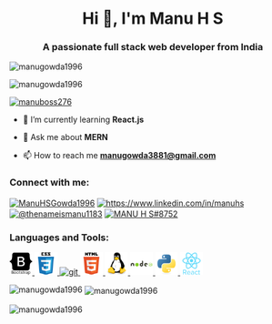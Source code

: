 <h1 align="center">Hi 👋, I'm Manu H S</h1>
<h3 align="center">A passionate full stack web developer from India</h3>
<p align="left"> <img src="https://t4.ftcdn.net/jpg/02/78/37/47/360_F_278374738_ypRn0utOVnebuhmpSrDiwkzFsdqEm0aa.jpg" alt="manugowda1996" /> </p>

<p align="left"> <img src="https://komarev.com/ghpvc/?username=manugowda1996&label=Profile%20views&color=0e75b6&style=flat" alt="manugowda1996" /> </p>

<p align="left"> <a href="https://twitter.com/manuboss276" target="blank"><img src="https://img.shields.io/twitter/follow/manuboss276?logo=twitter&style=for-the-badge" alt="manuboss276" /></a> </p>

- 🌱 I’m currently learning **React.js**

- 💬 Ask me about **MERN**

- 📫 How to reach me **manugowda3881@gmail.com**

<h3 align="left">Connect with me:</h3>
<p align="left">
<a href="https://twitter.com/ManuHSGowda1996" target="blank"><img align="center" src="https://raw.githubusercontent.com/rahuldkjain/github-profile-readme-generator/master/src/images/icons/Social/twitter.svg" alt="ManuHSGowda1996" height="30" width="40" /></a>
<a href="https://linkedin.com/in/manuhs" target="blank"><img align="center" src="https://raw.githubusercontent.com/rahuldkjain/github-profile-readme-generator/master/src/images/icons/Social/linked-in-alt.svg" alt="https://www.linkedin.com/in/manuhs" height="30" width="40" /></a>
<a href="https://www.youtube.com/c/@thenameismanu1183" target="blank"><img align="center" src="https://raw.githubusercontent.com/rahuldkjain/github-profile-readme-generator/master/src/images/icons/Social/youtube.svg" alt="@thenameismanu1183" height="30" width="40" /></a>
<a href="https://discord.gg/MANU H S#8752" target="blank"><img align="center" src="https://raw.githubusercontent.com/rahuldkjain/github-profile-readme-generator/master/src/images/icons/Social/discord.svg" alt="MANU H S#8752" height="30" width="40" /></a>
</p>

<h3 align="left">Languages and Tools:</h3>
<p align="left"> <a href="https://getbootstrap.com" target="_blank" rel="noreferrer"> <img src="https://raw.githubusercontent.com/devicons/devicon/master/icons/bootstrap/bootstrap-plain-wordmark.svg" alt="bootstrap" width="40" height="40"/> </a> <a href="https://www.w3schools.com/css/" target="_blank" rel="noreferrer"> <img src="https://raw.githubusercontent.com/devicons/devicon/master/icons/css3/css3-original-wordmark.svg" alt="css3" width="40" height="40"/> </a> <a href="https://git-scm.com/" target="_blank" rel="noreferrer"> <img src="https://www.vectorlogo.zone/logos/git-scm/git-scm-icon.svg" alt="git" width="40" height="40"/> </a> <a href="https://www.w3.org/html/" target="_blank" rel="noreferrer"> <img src="https://raw.githubusercontent.com/devicons/devicon/master/icons/html5/html5-original-wordmark.svg" alt="html5" width="40" height="40"/> </a> <a href="https://www.linux.org/" target="_blank" rel="noreferrer"> <img src="https://raw.githubusercontent.com/devicons/devicon/master/icons/linux/linux-original.svg" alt="linux" width="40" height="40"/> </a> <a href="https://nodejs.org" target="_blank" rel="noreferrer"> <img src="https://raw.githubusercontent.com/devicons/devicon/master/icons/nodejs/nodejs-original-wordmark.svg" alt="nodejs" width="40" height="40"/> </a> <a href="https://www.python.org" target="_blank" rel="noreferrer"> <img src="https://raw.githubusercontent.com/devicons/devicon/master/icons/python/python-original.svg" alt="python" width="40" height="40"/> </a> <a href="https://reactjs.org/" target="_blank" rel="noreferrer"> <img src="https://raw.githubusercontent.com/devicons/devicon/master/icons/react/react-original-wordmark.svg" alt="react" width="40" height="40"/> </a> </p>

<p><img align="left" src="https://github-readme-stats.vercel.app/api/top-langs?username=manugowda1996&show_icons=true&locale=en&layout=compact" alt="manugowda1996" /></p>

<p>&nbsp;<img align="center" src="https://github-readme-stats.vercel.app/api?username=manugowda1996&show_icons=true&locale=en" alt="manugowda1996" /></p>

<p><img align="center" src="https://github-readme-streak-stats.herokuapp.com/?user=manugowda1996&" alt="manugowda1996" /></p>

